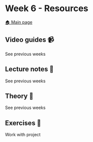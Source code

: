# Week 6 - Resources

[:house: Main page](https://github.com/pr0fez/AI23-Deep_learning)

## Video guides :video_camera:
See previous weeks

## Lecture notes :book:
See previous weeks

## Theory :book:
See previous weeks

## Exercises :running:
Work with project
